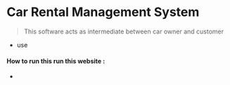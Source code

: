 # Car Rental Management System

> This  software acts as intermediate between car owner and customer

* use

#### How to run this run this website :

*
